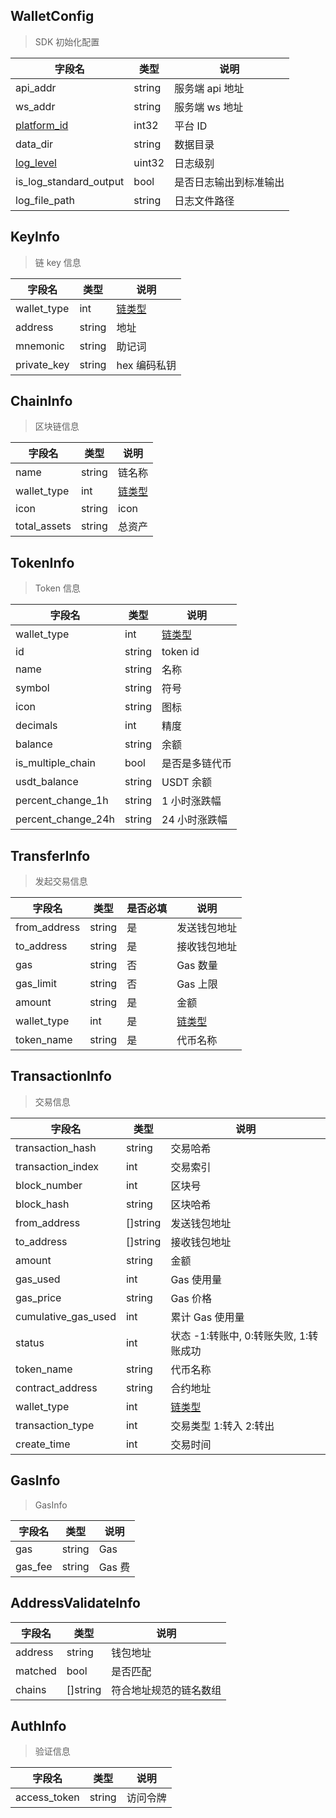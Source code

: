 ## WalletConfig

> SDK 初始化配置

| 字段名                                    | 类型   | 说明                   |
| ----------------------------------------- | ------ | ---------------------- |
| api_addr                                  | string | 服务端 api 地址        |
| ws_addr                                   | string | 服务端 ws 地址         |
| [platform_id](/common/enum.md#platformid) | int32  | 平台 ID                |
| data_dir                                  | string | 数据目录               |
| [log_level](/common/enum.md#loglevel)     | uint32 | 日志级别               |
| is_log_standard_output                    | bool   | 是否日志输出到标准输出 |
| log_file_path                             | string | 日志文件路径           |

## KeyInfo

> 链 key 信息

| 字段名      | 类型   | 说明                                 |
| ----------- | ------ | ------------------------------------ |
| wallet_type | int    | [链类型](/common/enum.md#wallettype) |
| address     | string | 地址                                 |
| mnemonic    | string | 助记词                               |
| private_key | string | hex 编码私钥                         |

## ChainInfo

> 区块链信息

| 字段名       | 类型   | 说明                                 |
| ------------ | ------ | ------------------------------------ |
| name         | string | 链名称                               |
| wallet_type  | int    | [链类型](/common/enum.md#wallettype) |
| icon         | string | icon                                 |
| total_assets | string | 总资产                               |

## TokenInfo

> Token 信息

| 字段名             | 类型   | 说明                                 |
| ------------------ | ------ | ------------------------------------ |
| wallet_type        | int    | [链类型](/common/enum.md#wallettype) |
| id                 | string | token id                             |
| name               | string | 名称                                 |
| symbol             | string | 符号                                 |
| icon               | string | 图标                                 |
| decimals           | int    | 精度                                 |
| balance            | string | 余额                                 |
| is_multiple_chain  | bool   | 是否是多链代币                       |
| usdt_balance       | string | USDT 余额                            |
| percent_change_1h  | string | 1 小时涨跌幅                         |
| percent_change_24h | string | 24 小时涨跌幅                        |

## TransferInfo

> 发起交易信息

| 字段名       | 类型   | 是否必填 | 说明                                 |
| ------------ | ------ | -------- | ------------------------------------ |
| from_address | string | 是       | 发送钱包地址                         |
| to_address   | string | 是       | 接收钱包地址                         |
| gas          | string | 否       | Gas 数量                             |
| gas_limit    | string | 否       | Gas 上限                             |
| amount       | string | 是       | 金额                                 |
| wallet_type  | int    | 是       | [链类型](/common/enum.md#wallettype) |
| token_name   | string | 是       | 代币名称                             |

## TransactionInfo

> 交易信息

| 字段名              | 类型     | 说明                                   |
| ------------------- | -------- | -------------------------------------- |
| transaction_hash    | string   | 交易哈希                               |
| transaction_index   | int      | 交易索引                               |
| block_number        | int      | 区块号                                 |
| block_hash          | string   | 区块哈希                               |
| from_address        | []string | 发送钱包地址                           |
| to_address          | []string | 接收钱包地址                           |
| amount              | string   | 金额                                   |
| gas_used            | int      | Gas 使用量                             |
| gas_price           | string   | Gas 价格                               |
| cumulative_gas_used | int      | 累计 Gas 使用量                        |
| status              | int      | 状态 -1:转账中, 0:转账失败, 1:转账成功 |
| token_name          | string   | 代币名称                               |
| contract_address    | string   | 合约地址                               |
| wallet_type         | int      | [链类型](/common/enum.md#wallettype)   |
| transaction_type    | int      | 交易类型 1:转入 2:转出                 |
| create_time         | int      | 交易时间                               |

## GasInfo

> GasInfo

| 字段名  | 类型   | 说明   |
| ------- | ------ | ------ |
| gas     | string | Gas    |
| gas_fee | string | Gas 费 |

## AddressValidateInfo

| 字段名  | 类型     | 说明                   |
| ------- | -------- | ---------------------- |
| address | string   | 钱包地址               |
| matched | bool     | 是否匹配               |
| chains  | []string | 符合地址规范的链名数组 |

## AuthInfo

> 验证信息

| 字段名       | 类型   | 说明     |
| ------------ | ------ | -------- |
| access_token | string | 访问令牌 |
